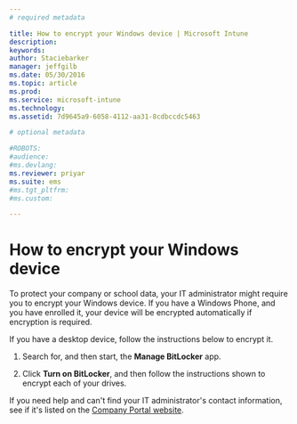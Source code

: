```yaml
---
# required metadata

title: How to encrypt your Windows device | Microsoft Intune
description:
keywords:
author: Staciebarker
manager: jeffgilb
ms.date: 05/30/2016
ms.topic: article
ms.prod:
ms.service: microsoft-intune
ms.technology:
ms.assetid: 7d9645a9-6058-4112-aa31-8cdbccdc5463

# optional metadata

#ROBOTS:
#audience:
#ms.devlang:
ms.reviewer: priyar
ms.suite: ems
#ms.tgt_pltfrm:
#ms.custom:

---
```


# How to encrypt your Windows device

To protect your company or school data, your IT administrator might require you to encrypt your Windows device. If you have a Windows Phone, and you have enrolled it, your device will be encrypted automatically if encryption is required.

If you have a desktop device, follow the instructions below to encrypt it. 

1.  Search for, and then start, the **Manage BitLocker** app.

2.  Click **Turn on BitLocker**, and then follow the instructions shown to encrypt each of your drives.

If you need help and can't find your IT administrator's contact information, see if it's listed on the [Company Portal website](http://portal.manage.microsoft.com).

